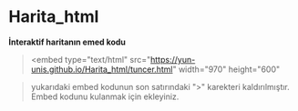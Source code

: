 # Harita_html



**İnteraktif haritanın emed kodu**


>  <embed type="text/html" 
       src="https://yun-unis.github.io/Harita_html/tuncer.html" 
       width="970" height="600"




> yukarıdaki embed kodunun son satırındaki ">" karekteri kaldırılmıştır. 
Embed kodunu kulanmak için ekleyiniz. 
